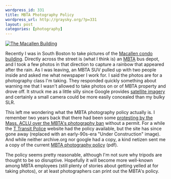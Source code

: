 ```yaml
--- 
wordpress_id: 331
title: MBTA Photography Policy
wordpress_url: http://graysky.org/?p=331
layout: post
categories: [photography]
---
```

<div class="flickr-frame">
<a href="http://flickr.com/photos/downtree/2752401052/in/set-72157606587744273" title="The Macallen Building"><img src="http://graysky.org/images/macallen_building.jpg" class="flickr-photo" alt="The Macallen Building"></a>
</div>

Recently I was in South Boston to take pictures of the <a href="http://www.themacallenbuilding.com">Macallen condo building</a>. Directly across the street is (what I think is) an <a href="http://mbta.com">MBTA</a> bus depot, and I took a few photos in that direction to capture a rainbow that appeared after the rain. As I was leaving, an MBTA SUV pulled up with two people inside and asked me what newspaper I work for. I said the photos are for a photography class I'm taking. They responded quickly something about warning me that I wasn't allowed to take photos on or of MBTA property and drove off. It struck me as a little silly since Google provides <a href="http://is.gd/1frt">satellite imagery</a> and certainly a small camera could be more easily concealed than my bulky SLR. 

This left me wondering what the MBTA photography policy actually is. I remember two years back that there had been some <a href="http://www.boston.com/news/local/massachusetts/articles/2006/06/13/aclu_threatens_to_sue_over_limits_to_photographing_the_t/">protesting by the Mass. ACLU over the MBTA's photography ban</a> without a permit. For a while the <a href="http://transitpolice.us">T Transit Police</a> website had the policy available, but the site has since gone away (replaced with an early-90s-era "Under Construction" image). And while neither archive.org nor google had a copy, a kind netizen sent me a copy of the current <a href=" http://graysky.org/public/MBTA_Photo_Policy.pdf">MBTA photography policy</a> (pdf).

The policy seems pretty reasonable, although I'm not sure why tripods are thought to be so disruptive. Hopefully it will become more well-known among MBTA employees (still plenty of stories about getting yelled at for taking photos), or at least photographers can print out the MBTA's policy.
